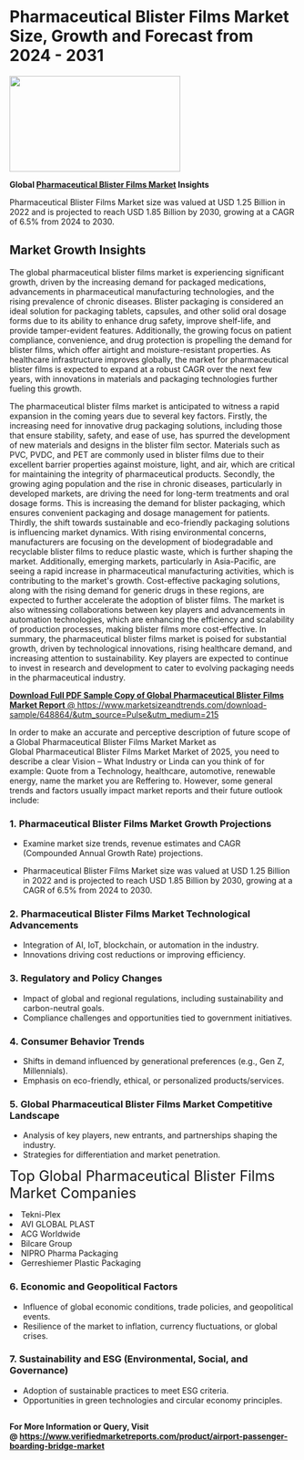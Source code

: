 <H1>Pharmaceutical Blister Films Market Size, Growth and Forecast from 2024 - 2031</H1><img class="aligncenter size-medium wp-image-584254" src="https://thirdeyenews.in/wp-content/uploads/2024/09/Global-Market-Research-300x168.jpeg" alt="" width="300" height="168" /><p><strong>Global&nbsp;<a href="https://www.marketsizeandtrends.com/download-sample/648864/&amp;utm_source=Pulse&amp;utm_medium=215">Pharmaceutical Blister Films Market</a> Insights</strong></p><p>Pharmaceutical Blister Films Market size was valued at USD 1.25 Billion in 2022 and is projected to reach USD 1.85 Billion by 2030, growing at a CAGR of 6.5% from 2024 to 2030.</p><p><h2>Market Growth Insights</h2> <p>The global pharmaceutical blister films market is experiencing significant growth, driven by the increasing demand for packaged medications, advancements in pharmaceutical manufacturing technologies, and the rising prevalence of chronic diseases. Blister packaging is considered an ideal solution for packaging tablets, capsules, and other solid oral dosage forms due to its ability to enhance drug safety, improve shelf-life, and provide tamper-evident features. Additionally, the growing focus on patient compliance, convenience, and drug protection is propelling the demand for blister films, which offer airtight and moisture-resistant properties. As healthcare infrastructure improves globally, the market for pharmaceutical blister films is expected to expand at a robust CAGR over the next few years, with innovations in materials and packaging technologies further fueling this growth.</p> <p><a href="#"></a></p> <p>The pharmaceutical blister films market is anticipated to witness a rapid expansion in the coming years due to several key factors. Firstly, the increasing need for innovative drug packaging solutions, including those that ensure stability, safety, and ease of use, has spurred the development of new materials and designs in the blister film sector. Materials such as PVC, PVDC, and PET are commonly used in blister films due to their excellent barrier properties against moisture, light, and air, which are critical for maintaining the integrity of pharmaceutical products. Secondly, the growing aging population and the rise in chronic diseases, particularly in developed markets, are driving the need for long-term treatments and oral dosage forms. This is increasing the demand for blister packaging, which ensures convenient packaging and dosage management for patients. Thirdly, the shift towards sustainable and eco-friendly packaging solutions is influencing market dynamics. With rising environmental concerns, manufacturers are focusing on the development of biodegradable and recyclable blister films to reduce plastic waste, which is further shaping the market. Additionally, emerging markets, particularly in Asia-Pacific, are seeing a rapid increase in pharmaceutical manufacturing activities, which is contributing to the market's growth. Cost-effective packaging solutions, along with the rising demand for generic drugs in these regions, are expected to further accelerate the adoption of blister films. The market is also witnessing collaborations between key players and advancements in automation technologies, which are enhancing the efficiency and scalability of production processes, making blister films more cost-effective. In summary, the pharmaceutical blister films market is poised for substantial growth, driven by technological innovations, rising healthcare demand, and increasing attention to sustainability. Key players are expected to continue to invest in research and development to cater to evolving packaging needs in the pharmaceutical industry. <p><a href="#"></p><p><span class=""><strong>Download Full PDF Sample Copy of Global Pharmaceutical Blister Films Market Report</strong> @ <a href="https://www.marketsizeandtrends.com/download-sample/648864/&amp;utm_source=Pulse&amp;utm_medium=215" target="_blank">https://www.marketsizeandtrends.com/download-sample/648864/&amp;utm_source=Pulse&amp;utm_medium=215</a></span></p><p>In order to make an accurate and perceptive description of future scope of a Global&nbsp;Pharmaceutical Blister Films Market Market as Global&nbsp;Pharmaceutical Blister Films Market Market of 2025, you need to describe a clear Vision &ndash; What Industry or Linda can you think of for example: Quote from a Technology, healthcare, automotive, renewable energy, name the market you are Reffering to. However, some general trends and factors usually impact market reports and their future outlook include:</p><h3>1.&nbsp;<strong>Pharmaceutical Blister Films Market Growth Projections</strong></h3><ul><li>Examine market size trends, revenue estimates and CAGR (Compounded Annual Growth Rate) projections.</li><li><p>Pharmaceutical Blister Films Market size was valued at USD 1.25 Billion in 2022 and is projected to reach USD 1.85 Billion by 2030, growing at a CAGR of 6.5% from 2024 to 2030.</p></li></ul><h3>2.&nbsp;<strong>Pharmaceutical Blister Films Market Technological Advancements</strong></h3><ul><li>Integration of AI, IoT, blockchain, or automation in the industry.</li><li>Innovations driving cost reductions or improving efficiency.</li></ul><h3>3.&nbsp;<strong>Regulatory and Policy Changes</strong></h3><ul><li>Impact of global and regional regulations, including sustainability and carbon-neutral goals.</li><li>Compliance challenges and opportunities tied to government initiatives.</li></ul><h3>4.&nbsp;<strong>Consumer Behavior Trends</strong></h3><ul><li>Shifts in demand influenced by generational preferences (e.g., Gen Z, Millennials).</li><li>Emphasis on eco-friendly, ethical, or personalized products/services.</li></ul><h3>5.&nbsp;<strong>Global Pharmaceutical Blister Films Market Competitive Landscape</strong></h3><ul><li>Analysis of key players, new entrants, and partnerships shaping the industry.</li><li>Strategies for differentiation and market penetration.</li></ul><p data-pm-slice="1 1 []"><span style="color: inherit; font-family: inherit; font-size: 25px;">Top Global Pharmaceutical Blister Films Market Companies</span></p><div class="" data-test-id=""><p><li>Tekni-Plex</li><li> AVI GLOBAL PLAST</li><li> ACG Worldwide</li><li> Bilcare Group</li><li> NIPRO Pharma Packaging</li><li> Gerreshiemer Plastic Packaging</li></p></div><h3>6.&nbsp;<strong>Economic and Geopolitical Factors</strong></h3><ul><li>Influence of global economic conditions, trade policies, and geopolitical events.</li><li>Resilience of the market to inflation, currency fluctuations, or global crises.</li></ul><h3>7.&nbsp;<strong>Sustainability and ESG (Environmental, Social, and Governance)</strong></h3><ul><li>Adoption of sustainable practices to meet ESG criteria.</li><li>Opportunities in green technologies and circular economy principles.</li></ul><h2><strong style="font-size: 14px;">For More Information or Query, Visit @&nbsp;</strong><a style="background-color: #ffffff; font-size: 14px;" href="https://www.marketsizeandtrends.com/report/pharmaceutical-blister-films-market/" target="_blank">https://www.verifiedmarketreports.com/product/airport-passenger-boarding-bridge-market</a></h2>
